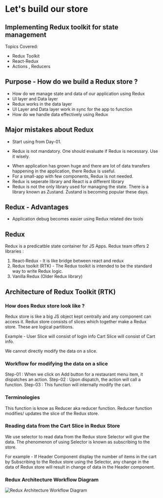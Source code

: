 # Let's build our store

## Implementing Redux toolkit for state management

Topics Covered:
- Redux Toolkit
- React-Redux
- Actions , Reducers

## Purpose - How do we build a Redux store ?

* How do we manage state and data of our application using Redux
* UI layer and Data layer 
* Redux works in the data layer
* UI Layer and Data layer work in sync for the app to function
* How do we handle data effectively using Redux 

## Major mistakes about Redux 

* Start using from Day-01. 
 - Redux is not mandatory. One should evaluate if Redux is necessary. Use it wisely.
* When application has grown huge and there are lot of data transfers happening in the application, there Redux is useful. 
* For a small-app with few components, Redux is not needed. 
* Redux is seperate library and React is a different library 
* Redux is not the only library used for managing the state. There is a library known as Zustand. 
  Zustand is becoming popular these days.

## Redux - Advantages

* Application debug becomes easier using Redux related dev tools

## Redux

Redux is a predicatble state container for JS Apps.
Redux team offers 2 libraries : 
1. React-Redux - It is like bridge between react and redux
2. Redux toolkit (RTK) - The Redux toolkit is intended to be the standard way to write Redux logic.
3. Vanilla Redux (Older Redux library)

## Architecture of Redux Toolkit (RTK)

### How does Redux store look like ?
Redux store is like a big JS object kept centrally and any component can access it.
Redux store consists of slices which together make a Redux store. These are logical partitions.

Example - 
User Slice will consist of login info
Cart Slice will consist of Cart info.

We cannot directly modify the data on a slice.

### Workflow for modifying the data on a slice

Step-01 : When we click on Add button for a restaurant menu item, it dispatches an action.
Step-02 : Upon dispatch, the action will call  a function. 
Step-03 : This function will internally modify the cart. 

### Terminologies 

This function is know as Reducer aka reducer function.
Reducer function modifies/ updates the slice of the Redux store. 

### Reading data from the Cart Slice in Redux Store

We use selector to read data from the Redux store
Selector will give the data.
The phenomenon of using Selector is known as subscribing to the store. 

For example - If Header Component display the number of items in the cart by Subscribing to the Redux store
using the Selector, any change in the data of Redux store will result in change of data in the Header component. 

### Redux Architecture Workflow Diagram

![Redux Architecture Workflow Diagram]("../src/utils/Redux-Architecure-workflow.PNG")








